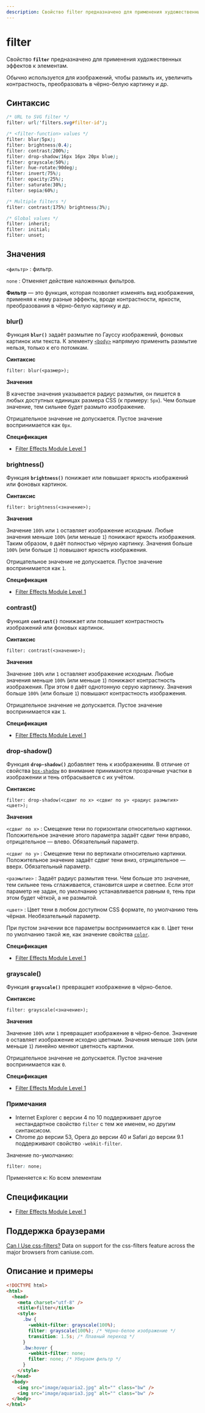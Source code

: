 ```yaml
---
description: Свойство filter предназначено для применения художественных эффектов к элементам
---
```


# filter

Свойство **`filter`** предназначено для применения художественных эффектов к элементам.

Обычно используется для изображений, чтобы размыть их, увеличить контрастность, преобразовать в чёрно-белую картинку и др.

## Синтаксис

```css
/* URL to SVG filter */
filter: url('filters.svg#filter-id');

/* <filter-function> values */
filter: blur(5px);
filter: brightness(0.4);
filter: contrast(200%);
filter: drop-shadow(16px 16px 20px blue);
filter: grayscale(50%);
filter: hue-rotate(90deg);
filter: invert(75%);
filter: opacity(25%);
filter: saturate(30%);
filter: sepia(60%);

/* Multiple filters */
filter: contrast(175%) brightness(3%);

/* Global values */
filter: inherit;
filter: initial;
filter: unset;
```

## Значения

`<фильтр>`
: фильтр.

`none`
: Отменяет действие наложенных фильтров.

**Фильтр** — это функция, которая позволяет изменять вид изображения, применяя к нему разные эффекты, вроде контрастности, яркости, преобразования в чёрно-белую картинку и др.

### blur()

Функция **`blur()`** задаёт размытие по Гауссу изображений, фоновых картинок или текста. К элементу [`<body>`](../html/body.md) напрямую применить размытие нельзя, только к его потомкам.

**Синтаксис**

```
filter: blur(<размер>);
```

**Значения**

В качестве значения указывается радиус размытия, он пишется в любых доступных единицах размера CSS (к примеру: `5px`). Чем больше значение, тем сильнее будет размыто изображение.

Отрицательное значение не допускается. Пустое значение воспринимается как `0px`.

**Спецификация**

- [Filter Effects Module Level 1](https://www.w3.org/TR/filter-effects/#funcdef-blur)

### brightness()

Функция **`brightness()`** понижает или повышает яркость изображений или фоновых картинок.

**Синтаксис**

```
filter: brightness(<значение>);
```

**Значения**

Значение `100%` или `1` оставляет изображение исходным. Любые значения меньше `100%` (или меньше `1`) понижают яркость изображения. Таким образом, `0` даёт полностью чёрную картинку. Значения больше `100%` (или больше `1`) повышают яркость изображения.

Отрицательное значение не допускается. Пустое значение воспринимается как `1`.

**Спецификация**

- [Filter Effects Module Level 1](https://www.w3.org/TR/filter-effects/#funcdef-brightness)

### contrast()

Функция **`contrast()`** понижает или повышает контрастность изображений или фоновых картинок.

**Синтаксис**

```
filter: contrast(<значение>);
```

**Значения**

Значение `100%` или `1` оставляет изображение исходным. Любые значения меньше `100%` (или меньше `1`) понижают контрастность изображения. При этом `0` даёт однотонную серую картинку. Значения больше `100%` (или больше `1`) повышают контрастность изображения.

Отрицательное значение не допускается. Пустое значение воспринимается как `1`.

**Спецификация**

- [Filter Effects Module Level 1](https://www.w3.org/TR/filter-effects/#funcdef-contrast)

### drop-shadow()

Функция **`drop-shadow()`** добавляет тень к изображениям. В отличие от свойства [`box-shadow`](box-shadow.md) во внимание принимаются прозрачные участки в изображении и тень отбрасывается с их учётом.

**Синтаксис**

```
filter: drop-shadow(<сдвиг по x> <сдвиг по y> <радиус размытия> <цвет>);
```

**Значения**

`<сдвиг по x>`
: Смещение тени по горизонтали относительно картинки. Положительное значение этого параметра задаёт сдвиг тени вправо, отрицательное — влево. Обязательный параметр.

`<сдвиг по y>`
: Смещение тени по вертикали относительно картинки. Положительное значение задаёт сдвиг тени вниз, отрицательное — вверх. Обязательный параметр.

`<размытие>`
: Задаёт радиус размытия тени. Чем больше это значение, тем сильнее тень сглаживается, становится шире и светлее. Если этот параметр не задан, по умолчанию устанавливается равным `0`, тень при этом будет чёткой, а не размытой.

`<цвет>`
: Цвет тени в любом доступном CSS формате, по умолчанию тень чёрная. Необязательный параметр.

При пустом значении все параметры воспринимается как `0`. Цвет тени по умолчанию такой же, как значение свойства [`color`](color.md).

**Спецификация**

- [Filter Effects Module Level 1](https://www.w3.org/TR/filter-effects/#funcdef-drop-shadow)

### grayscale()

Функция **`grayscale()`** превращает изображение в чёрно-белое.

**Синтаксис**

```
filter: grayscale(<значение>);
```

**Значения**

Значение `100%` или `1` превращает изображение в чёрно-белое. Значение `0` оставляет изображение исходно цветным. Значения меньше `100%` (или меньше `1`) линейно меняют цветность картинки.

Отрицательное значение не допускается. Пустое значение воспринимается как `0`.

**Спецификация**

- [Filter Effects Module Level 1](https://www.w3.org/TR/filter-effects/#funcdef-grayscale)

### Примечания

- Internet Explorer c версии 4 по 10 поддерживает другое нестандартное свойство `filter` с тем же именем, но другим синтаксисом.
- Chrome до версии 53, Opera до версии 40 и Safari до версии 9.1 поддерживают свойство `-webkit-filter`.

Значение по-умолчанию:

```css
filter: none;
```

Применяется к: Ко всем элементам

## Спецификации

- [Filter Effects Module Level 1](https://www.w3.org/TR/filter-effects/#propdef-filter)

## Поддержка браузерами

<p class="ciu_embed" data-feature="css-filters" data-periods="future_1,current,past_1,past_2">
  <a href="http://caniuse.com/#feat=css-filters">Can I Use css-filters?</a> Data on support for the css-filters feature across the major browsers from caniuse.com.
</p>

## Описание и примеры

```html
<!DOCTYPE html>
<html>
  <head>
    <meta charset="utf-8" />
    <title>filter</title>
    <style>
      .bw {
        -webkit-filter: grayscale(100%);
        filter: grayscale(100%); /* Чёрно-белое изображение */
        transition: 1.5s; /* Плавный переход */
      }
      .bw:hover {
        -webkit-filter: none;
        filter: none; /* Убираем фильтр */
      }
    </style>
  </head>
  <body>
    <img src="image/aquaria2.jpg" alt="" class="bw" />
    <img src="image/aquaria3.jpg" alt="" class="bw" />
  </body>
</html>
```
